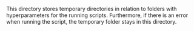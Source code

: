 This directory stores temporary directories in relation to folders with hyperparameters for the running scripts. Furthermore, if there is an error when running the script, the temporary folder stays in this directory.
